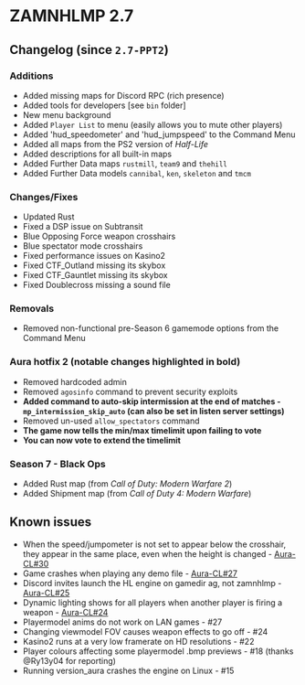 # ZAMNHLMP 2.7
## Changelog (since `2.7-PPT2`)
### Additions
- Added missing maps for Discord RPC (rich presence)
- Added tools for developers [see `bin` folder]
- New menu background
- Added `Player List` to menu (easily allows you to mute other players)
- Added 'hud_speedometer' and 'hud_jumpspeed' to the Command Menu
- Added all maps from the PS2 version of *Half-Life*
- Added descriptions for all built-in maps
- Added Further Data maps `rustmill`, `team9` and `thehill`
- Added Further Data models `cannibal`, `ken`, `skeleton` and `tmcm`

### Changes/Fixes
- Updated Rust
- Fixed a DSP issue on Subtransit
- Blue Opposing Force weapon crosshairs
- Blue spectator mode crosshairs
- Fixed performance issues on Kasino2
- Fixed CTF_Outland missing its skybox
- Fixed CTF_Gauntlet missing its skybox
- Fixed Doublecross missing a sound file

### Removals
- Removed non-functional pre-Season 6 gamemode options from the Command Menu

### Aura hotfix 2 **(notable changes highlighted in bold)**
- Removed hardcoded admin
- Removed `agosinfo` command to prevent security exploits
- **Added command to auto-skip intermission at the end of matches - `mp_intermission_skip_auto` (can also be set in listen server settings)**
- Removed un-used `allow_spectators` command
- **The game now tells the min/max timelimit upon failing to vote**
- **You can now vote to extend the timelimit**

### Season 7 - Black Ops
- Added Rust map (from *Call of Duty: Modern Warfare 2*)
- Added Shipment map (from *Call of Duty 4: Modern Warfare*)

## Known issues
- When the speed/jumpometer is not set to appear below the crosshair, they appear in the same
place, even when the height is changed - [Aura-CL#30](https://github.com/phoenixprojectsoftware/Aura-CL/issues/30)
- Game crashes when playing any demo file - [Aura-CL#27](https://github.com/phoenixprojectsoftware/Aura-CL/issues/27)
- Discord invites launch the HL engine on gamedir ag, not zamnhlmp - [Aura-CL#25](https://github.com/phoenixprojectsoftware/Aura-CL/issues/25)
- Dynamic lighting shows for all players when another player is firing a weapon - [Aura-CL#24](https://github.com/phoenixprojectsoftware/Aura-CL/issues/24)
- Playermodel anims do not work on LAN games - #27
- Changing viewmodel FOV causes weapon effects to go off - #24
- Kasino2 runs at a very low framerate on HD resolutions - #22
- Player colours affecting some playermodel .bmp previews - #18 (thanks @Ry13y04 for reporting)
- Running version_aura crashes the engine on Linux - #15
